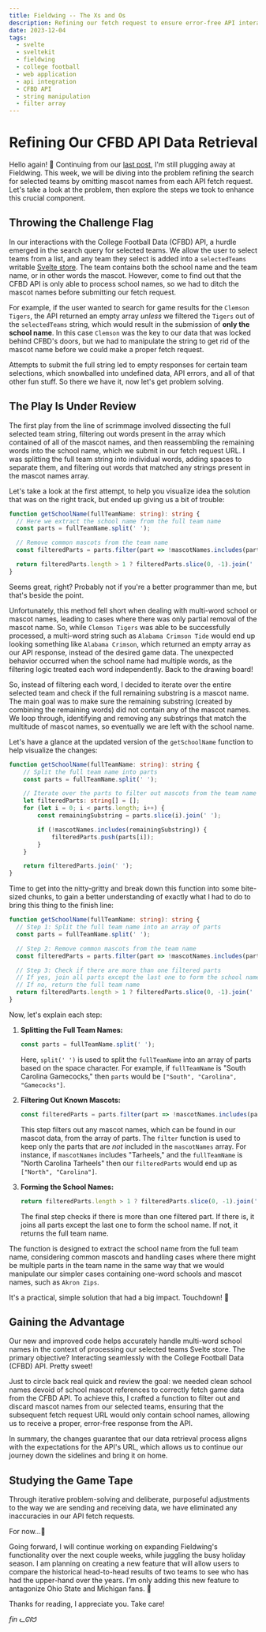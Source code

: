 ```yaml
---
title: Fieldwing -- The Xs and Os
description: Refining our fetch request to ensure error-free API interactions
date: 2023-12-04
tags:
  - svelte
  - sveltekit
  - fieldwing
  - college football
  - web application
  - api integration
  - CFBD API
  - string manipulation
  - filter array
---
```


#  Refining Our CFBD API Data Retrieval

Hello again! 👋 Continuing from our [last post](https://www.jcoletta.com/sveltekit-magic/), I'm still plugging away at Fieldwing. This week, we will be diving into the problem refining the search for selected teams by omitting mascot names from each API fetch request. Let's take a look at the problem, then explore the steps we took to enhance this crucial component.

## Throwing the Challenge Flag

In our interactions with the College Football Data (CFBD) API, a hurdle emerged in the search query for selected teams. We allow the user to select teams from a list, and any team they select is added into a `selectedTeams` writable [Svelte store](https://svelte.dev/docs/svelte-store). The team contains both the school name and the team name, or in other words the mascot. However, come to find out that the CFBD API is only able to process school names, so we had to ditch the mascot names before submitting our fetch request. 

For example, if the user wanted to search for game results for the `Clemson  Tigers`, the API returned an empty array *unless* we filtered the `Tigers` out of the `selectedTeams` string, which would result in the submission of **only the school name**. In this case `Clemson` was the key to our data that was locked behind CFBD's doors, but we had to manipulate the string to get rid of the mascot name before we could make a proper fetch request.

Attempts to submit the full string led to empty responses for certain team selections, which snowballed into undefined data, API errors, and all of that other fun stuff. So there we have it, now let's get problem solving.

## The Play Is Under Review

The first play from the line of scrimmage involved dissecting the full selected team string, filtering out words present in the array which contained of all of the mascot names, and then reassembling the remaining words into the school name, which we submit in our fetch request URL. I was splitting the full team string into individual words, adding spaces to separate them, and filtering out words that matched any strings present in the mascot names array.

Let's take a look at the first attempt, to help you visualize idea the solution that was on the right track, but ended up giving us a bit of trouble:

```typescript
function getSchoolName(fullTeamName: string): string {
  // Here we extract the school name from the full team name
  const parts = fullTeamName.split(' ');

  // Remove common mascots from the team name
  const filteredParts = parts.filter(part => !mascotNames.includes(part));

  return filteredParts.length > 1 ? filteredParts.slice(0, -1).join(' ') : fullTeamName;
}
```

Seems great, right? Probably not if you're a better programmer than me, but that's beside the point.

Unfortunately, this method fell short when dealing with multi-word school or mascot names, leading to cases where there was only partial removal of the mascot name. So, while `Clemson Tigers` was able to be successfully processed, a multi-word string such as `Alabama Crimson Tide` would end up looking something like `Alabama Crimson`, which returned an empty array as our API response, instead of the desired game data. The unexpected behavior occurred when the school name had multiple words, as the filtering logic treated each word independently. Back to the drawing board!

So, instead of filtering each word, I decided to iterate over the entire selected team and check if the full remaining substring is a mascot name. The main goal was to make sure the remaining substring (created by combining the remaining words) did not contain any of the mascot names. We loop through, identifying and removing any substrings that match the multitude of mascot names, so eventually we are left with the school name.

Let's have a glance at the updated version of the `getSchoolName` function to help visualize the changes:

```typescript
function getSchoolName(fullTeamName: string): string {
	// Split the full team name into parts
	const parts = fullTeamName.split(' ');

	// Iterate over the parts to filter out mascots from the team name
	let filteredParts: string[] = [];
	for (let i = 0; i < parts.length; i++) {
		const remainingSubstring = parts.slice(i).join(' ');

		if (!mascotNames.includes(remainingSubstring)) {
			filteredParts.push(parts[i]);
		}
	}

	return filteredParts.join(' ');
}
```

Time to get into the nitty-gritty and break down this function into some bite-sized chunks, to gain a better understanding of exactly what I had to do to bring this thing to the finish line:

```typescript
function getSchoolName(fullTeamName: string): string {
  // Step 1: Split the full team name into an array of parts
  const parts = fullTeamName.split(' ');

  // Step 2: Remove common mascots from the team name
  const filteredParts = parts.filter(part => !mascotNames.includes(part));

  // Step 3: Check if there are more than one filtered parts
  // If yes, join all parts except the last one to form the school name
  // If no, return the full team name
  return filteredParts.length > 1 ? filteredParts.slice(0, -1).join(' ') : fullTeamName;
}
```

Now, let's explain each step:

1. **Splitting the Full Team Names:**
   ```typescript
   const parts = fullTeamName.split(' ');
   ```
   Here, `split(' ')` is used to split the `fullTeamName` into an array of parts based on the space character. For example, if `fullTeamName` is "South Carolina Gamecocks," then `parts` would be `["South", "Carolina", "Gamecocks"]`.

2. **Filtering Out Known Mascots:**
   ```typescript
   const filteredParts = parts.filter(part => !mascotNames.includes(part));
   ```
   This step filters out any mascot names, which can be found in our mascot data, from the array of parts. The `filter` function is used to keep only the parts that are *not* included in the `mascotNames` array. For instance, if `mascotNames` includes "Tarheels," and the `fullTeamName` is "North Carolina Tarheels" then our `filteredParts` would end up as `["North", "Carolina"]`.

3. **Forming the School Names:**
   ```typescript
   return filteredParts.length > 1 ? filteredParts.slice(0, -1).join(' ') : fullTeamName;
   ```
   The final step checks if there is more than one filtered part. If there is, it joins all parts except the last one to form the school name. If not, it returns the full team name.

The function is designed to extract the school name from the full team name, considering common mascots and handling cases where there might be multiple parts in the team name in the same way that we would manipulate our simpler cases containing one-word schools and mascot names, such as `Akron Zips`.

It's a practical, simple solution that had a big impact. Touchdown! 🎉

## Gaining the Advantage

Our new and improved code helps accurately handle multi-word school names in the context of processing our selected teams Svelte store. The primary objective? Interacting seamlessly with the College Football Data (CFBD) API. Pretty sweet!

Just to circle back real quick and review the goal: we needed clean school names devoid of school mascot references to correctly fetch game data from the CFBD API. To achieve this, I crafted a function to filter out and discard mascot names from our selected teams, ensuring that the subsequent fetch request URL would only contain school names, allowing us to receive a proper, error-free response from the API.

In summary, the changes guarantee that our data retrieval process aligns with the expectations for the API's URL, which allows us to continue our journey down the sidelines and bring it on home.

## Studying the Game Tape
 
Through iterative problem-solving and deliberate, purposeful adjustments to the way we are sending and receiving data, we have eliminated any inaccuracies in our API fetch requests. 

For now...🤞

Going forward, I will continue working on expanding Fieldwing's functionality over the next couple weeks, while juggling the busy holiday season. I am planning on creating a new feature that will allow users to compare the historical head-to-head results of two teams to see who has had the upper-hand over the years. I'm only adding this new feature to antagonize Ohio State and Michigan fans. 🤫

Thanks for reading, I appreciate you. Take care!

*fin* ᓚᘏᗢ
